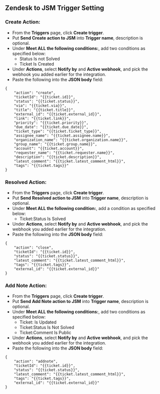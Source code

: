 ## Zendesk to JSM Trigger Setting
### Create Action:
- From the **Triggers** page, click **Create trigger**.
- Put **Send Create action to JSM** into **Trigger name**, description is optional.
- Under **Meet ALL the following conditions:**, add two conditions as specified below:
    - Status Is not Solved
    - Ticket Is Created
- Under **Actions**, select **Notify by** and **Active webhook**, and pick the webhook you added earlier for the integration.
- Paste the following into the **JSON body** field:
```
{
    "action": "create",
    "ticketId": "{{ticket.id}}",
    "status": "{{ticket.status}}",
    "via": "{{ticket.via}}",
    "title": "{{ticket.title}}",
    "external_id": "{{ticket.external_id}}",
    "link": "{{ticket.link}}",
    "priority": "{{ticket.priority}}",
    "due_date": "{{ticket.due_date}}",
    "ticket_type": "{{ticket.ticket_type}}",
    "assignee_name": "{{ticket.assignee.name}}",
    "organization_name": "{{ticket.organization.name}}",
    "group_name": "{{ticket.group.name}}",
    "account": "{{ticket.account}}",
    "requester_name": "{{ticket.requester.name}}",
    "description": "{{ticket.description}}",
    "latest_comment": "{{ticket.latest_comment_html}}",
    "tags": "{{ticket.tags}}"
}
```

### Resolved Action:
- From the **Triggers** page, click **Create trigger**.
- Put **Send Resolved action to JSM** into **Trigger name**, description is optional.
- Under **Meet ALL the following condition:**, add a condition as specified below:
    - Ticket:Status Is Solved
- Under **Actions**, select **Notify by** and **Active webhook**, and pick the webhook you added earlier for the integration.
- Paste the following into the **JSON body** field:
```
{
    "action": "close",
    "ticketId": "{{ticket.id}}",
    "status": "{{ticket.status}}",
    "latest_comment": "{{ticket.latest_comment_html}}",
    "tags": "{{ticket.tags}}",
    "external_id": "{{ticket.external_id}}"
}
```

### Add Note Action:
- From the **Triggers** page, click **Create trigger**.
- Put **Send Add Note action to JSM** into **Trigger name**, description is optional.
- Under **Meet ALL the following conditions:**, add two conditions as specified below:
    - Ticket: Is Updated
    - Ticket:Status Is Not Solved
    - Ticket:Comment Is Public
- Under **Actions**, select **Notify by** and **Active webhook**, and pick the webhook you added earlier for the integration.
- Paste the following into the **JSON body** field:
```
{
    "action": "addnote",
    "ticketId": "{{ticket.id}}",
    "status": "{{ticket.status}}",
    "latest_comment": "{{ticket.latest_comment_html}}",
    "tags": "{{ticket.tags}}",
    "external_id": "{{ticket.external_id}}"
}
```
